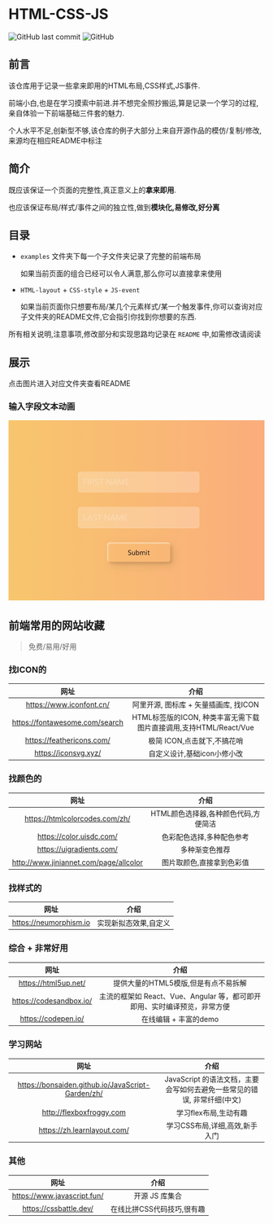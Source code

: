 # HTML-CSS-JS

![GitHub last commit](https://img.shields.io/github/last-commit/luzhixing12345/html-css-js)
![GitHub](https://img.shields.io/github/license/luzhixing12345/html-css-js)

## 前言

该仓库用于记录一些拿来即用的HTML布局,CSS样式,JS事件.

前端小白,也是在学习摸索中前进.并不想完全照抄搬运,算是记录一个学习的过程,亲自体验一下前端基础三件套的魅力.

个人水平不足,创新型不够,该仓库的例子大部分上来自开源作品的模仿/复制/修改,来源均在相应README中标注

## 简介

既应该保证一个页面的完整性,真正意义上的**拿来即用**.

也应该保证布局/样式/事件之间的独立性,做到**模块化,易修改,好分离**

## 目录

- `examples` 文件夹下每一个子文件夹记录了完整的前端布局

  如果当前页面的组合已经可以令人满意,那么你可以直接拿来使用

- `HTML-layout` + `CSS-style` + `JS-event`

  如果当前页面你只想要布局/某几个元素样式/某一个触发事件,你可以查询对应子文件夹的README文件,它会指引你找到你想要的东西.

所有相关说明,注意事项,修改部分和实现思路均记录在 `README` 中,如需修改请阅读

## 展示

点击图片进入对应文件夹查看README

### 输入字段文本动画

[![input-text](https://raw.githubusercontent.com/learner-lu/picbed/master/input-text.gif)](examples/text-input/README.md)

## 前端常用的网站收藏

> 免费/易用/好用

### 找ICON的

|网址|介绍|
|:--:|:--:|
|https://www.iconfont.cn/|阿里开源, 图标库 + 矢量插画库, 找ICON|
|https://fontawesome.com/search|HTML标签版的ICON, 种类丰富无需下载图片直接调用,支持HTML/React/Vue|
|https://feathericons.com/|极简 ICON,点击就下,不搞花哨|
|https://iconsvg.xyz/|自定义设计,基础icon小修小改|

### 找颜色的

|网址|介绍|
|:--:|:--:|
|https://htmlcolorcodes.com/zh/|HTML颜色选择器,各种颜色代码,方便简洁|
|https://color.uisdc.com/|色彩配色选择,多种配色参考|
|https://uigradients.com/|多种渐变色推荐|
|http://www.jiniannet.com/page/allcolor|图片取颜色,直接拿到色彩值|

### 找样式的

|网址|介绍|
|:--:|:--:|
|https://neumorphism.io|实现新拟态效果,自定义|


### 综合 + 非常好用

|网址|介绍|
|:--:|:--:|
|https://html5up.net/|提供大量的HTML5模版,但是有点不易拆解|
|https://codesandbox.io/|主流的框架如 React、Vue、Angular 等，都可即开即用、实时编译预览，非常方便|
|https://codepen.io/|在线编辑 + 丰富的demo|

### 学习网站

|网址|介绍|
|:--:|:--:|
|https://bonsaiden.github.io/JavaScript-Garden/zh/|JavaScript 的语法文档，主要会写如何去避免一些常见的错误, 非常纤细(中文)|
|http://flexboxfroggy.com|学习flex布局,生动有趣|
|https://zh.learnlayout.com/|学习CSS布局,详细,高效,新手入门|

### 其他

|网址|介绍|
|:--:|:--:|
|https://www.javascript.fun/|开源 JS 库集合|
| https://cssbattle.dev/|在线比拼CSS代码技巧,很有趣|
